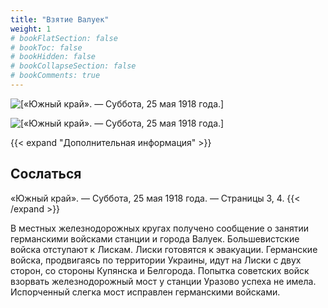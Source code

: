 ```yaml
---
title: "Взятие Валуек"
weight: 1
# bookFlatSection: false
# bookToc: false
# bookHidden: false
# bookCollapseSection: false
# bookComments: true
---
```


![[«Южный край». — Суббота, 25 мая 1918 года.]](/static/img/papers/yug13.JPG)

![[«Южный край». — Суббота, 25 мая 1918 года.]](/static/img/papers/yug12.JPG)

{{< expand "Дополнительная информация" >}}
## Сослаться
«Южный край». — Суббота, 25 мая 1918 года. — Страницы 3, 4. 
{{< /expand >}}

В местных железнодорожных кругах получено сообщение о занятии германскими войсками станции и города Валуек. Большевистские войска отступают к Лискам. Лиски готовятся к эвакуации. Германские войска, продвигаясь по территории Украины, идут на Лиски с двух сторон, со стороны Купянска и Белгорода. Попытка советских войск взорвать железнодорожный мост у станции Уразово успеха не имела. Испорченный слегка мост исправлен германскими войсками.
